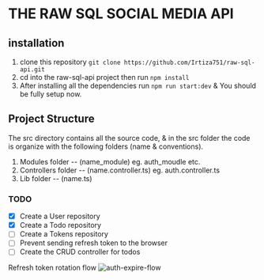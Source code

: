 # THE RAW SQL SOCIAL MEDIA API
## installation
1. clone this repository `git clone https://github.com/Irtiza751/raw-sql-api.git`
2. cd into the raw-sql-api project then run `npm install`
3. After installing all the dependencies run `npm run start:dev` & You should be fully setup now.

## Project Structure
The src directory contains all the source code, & in the src folder the code is organize with the following folders (name & conventions).
1. Modules folder -- (name_module) eg. auth_moudle etc.
2. Controllers folder -- (name.controller.ts) eg. auth.controller.ts
3. Lib folder -- (name.ts)

### TODO
- [x] Create a User repository
- [x] Create a Todo repository
- [ ] Create a Tokens repository
- [ ] Prevent sending refresh token to the browser
- [ ] Create the CRUD controller for todos

Refresh token rotation flow
![auth-expire-flow](https://github.com/Irtiza751/raw-sql-api/assets/91867702/85de7d75-aa76-4adb-abd3-ef58c3a8bc22)
